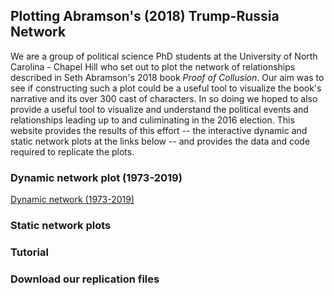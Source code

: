 ## Plotting Abramson's (2018) Trump-Russia Network

We are a group of political science PhD students at the University of North Carolina - Chapel Hill who set out to plot the network of relationships described in Seth Abramson's 2018 book *Proof of Collusion*. Our aim was to see if constructing such a plot could be a useful tool to visualize the book's narrative and its over 300 cast of characters. In so doing we hoped to also provide a useful tool to visualize and understand the political events and relationships leading up to and culiminating in the 2016 election. This website provides the results of this effort -- the interactive dynamic and static network plots at the links below -- and provides the data and code required to replicate the plots. 

### Dynamic network plot (1973-2019)

<a href="dynamic-network-test.html" title="Trump network">Dynamic network (1973-2019) </a>


### Static network plots


### Tutorial 


### Download our replication files
